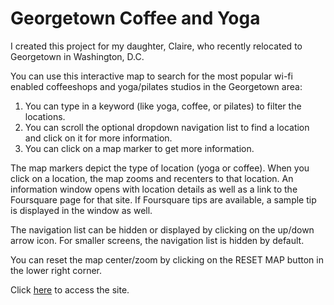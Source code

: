 # Georgetown Coffee and Yoga

I created this project for my daughter, Claire, who recently relocated to 
Georgetown in Washington, D.C.

You can use this interactive map to search for the most popular wi-fi enabled coffeeshops 
and yoga/pilates studios in the Georgetown area:

1.  You can type in a keyword (like yoga, coffee, or pilates) to filter the locations.
2.  You can scroll the optional dropdown navigation list to find a location and click
    on it for more information.  
3.  You can click on a map marker to get more information.

The map markers depict the type of location (yoga or coffee).  When you click on a 
location, the map zooms and recenters to that location.  An information window opens with 
location details as well as a link to the Foursquare page for that site.  If Foursquare tips 
are available, a sample tip is displayed in the window as well. 

The navigation list can be hidden or displayed by clicking on the up/down arrow icon.  For 
smaller screens, the navigation list is hidden by default.

You can reset the map center/zoom by clicking on the RESET MAP button in the lower
right corner.

Click <a href="ttps://github.com/heyjane/project5">here</a> to access the site.






